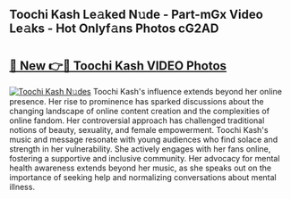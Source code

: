 ## Toochi Kash Le𝚊ked N𝚞de - Part-mGx Video Le𝚊ks - Hot Onlyf𝚊ns Photos cG2AD

# <h2><a href="http://ac54499.deff.icu/?id=Toochi+Kash">🔗 New 👉🔴 Toochi Kash VIDEO Photos</a></h2>

[![Toochi Kash N𝚞des](https://i.imgur.com/rIISA9y.gif)](http://ac54499.deff.icu/?id=Toochi+Kash)
Toochi Kash's influence extends beyond her online presence. Her rise to prominence has sparked discussions about the changing landscape of online content creation and the complexities of online fandom. Her controversial approach has challenged traditional notions of beauty, sexuality, and female empowerment. Toochi Kash's music and message resonate with young audiences who find solace and strength in her vulnerability. She actively engages with her fans online, fostering a supportive and inclusive community. Her advocacy for mental health awareness extends beyond her music, as she speaks out on the importance of seeking help and normalizing conversations about mental illness.
